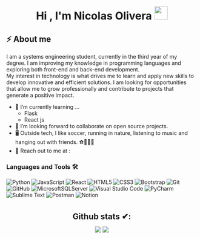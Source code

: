 <h1 align="center">Hi , I'm Nicolas Olivera  <img src="https://media.giphy.com/media/hvRJCLFzcasrR4ia7z/giphy.gif" width="35"></h1>

## ⚡ About me 
I am a systems engineering student, currently in the third year of my degree. I am improving my knowledge in programming languages and exploring both front-end and back-end development.  
My interest in technology is what drives me to learn and apply new skills to develop innovative and efficient solutions. I am looking for opportunities that allow me to grow professionally and contribute to projects that generate a positive impact.


- 🌱 I’m currently learning ...
  - Flask
  - React js
- 🤝 I’m looking forward to collaborate on open source projects.
- 🖥️ Outside tech, I like soccer, running in nature, listening to music and hanging out with friends. ⚽🌲🎶🍻
- 📩 Reach out to me at : 


### Languages and Tools 🛠 



![Python](https://img.shields.io/badge/python-3670A0?style=for-the-badge&logo=python&logoColor=ffdd54)
![JavaScript](https://img.shields.io/badge/javascript-%23323330.svg?style=for-the-badge&logo=javascript&logoColor=%23F7DF1E)
![React](https://img.shields.io/badge/react-%2320232a.svg?style=for-the-badge&logo=react&logoColor=%2361DAFB)
![HTML5](https://img.shields.io/badge/html5-%23E34F26.svg?style=for-the-badge&logo=html5&logoColor=white)
![CSS3](https://img.shields.io/badge/css3-%231572B6.svg?style=for-the-badge&logo=css3&logoColor=white)
![Bootstrap](https://img.shields.io/badge/bootstrap-%238511FA.svg?style=for-the-badge&logo=bootstrap&logoColor=white)
![Git](https://img.shields.io/badge/git-%23F05033.svg?style=for-the-badge&logo=git&logoColor=white)
![GitHub](https://img.shields.io/badge/github-%23121011.svg?style=for-the-badge&logo=github&logoColor=white)
![MicrosoftSQLServer](https://img.shields.io/badge/Microsoft%20SQL%20Server-CC2927?style=for-the-badge&logo=microsoft%20sql%20server&logoColor=white)
![Visual Studio Code](https://img.shields.io/badge/Visual%20Studio%20Code-0078d7.svg?style=for-the-badge&logo=visual-studio-code&logoColor=white)
![PyCharm](https://img.shields.io/badge/pycharm-143?style=for-the-badge&logo=pycharm&logoColor=black&color=black&labelColor=green)
![Sublime Text](https://img.shields.io/badge/sublime_text-%23575757.svg?style=for-the-badge&logo=sublime-text&logoColor=important)
![Postman](https://img.shields.io/badge/Postman-FF6C37?style=for-the-badge&logo=postman&logoColor=white)
![Notion](https://img.shields.io/badge/Notion-%23000000.svg?style=for-the-badge&logo=notion&logoColor=white)

<br/>

<div align="center">
<h2 align="center" style="margin: 5px 10px;">Github stats ✔︎:</h2> 

[![](https://github-readme-stats.vercel.app/api?username=FNicolasOlivera&show_icons=true&theme=tokyonight&hide_border=true&locale=en)](https://github.com/FNicolasOlivera)
[![](https://github-readme-streak-stats.herokuapp.com/?user=FNicolasOlivera&theme=material-palenight)](https://github.com/FNicolasOlivera)
</div>


